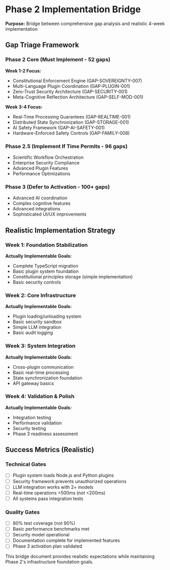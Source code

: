 
# Phase 2 Implementation Bridge

**Purpose:** Bridge between comprehensive gap analysis and realistic 4-week implementation

## Gap Triage Framework

### Phase 2 Core (Must Implement - 52 gaps)
**Week 1-2 Focus:**
- Constitutional Enforcement Engine (GAP-SOVEREIGNTY-007)
- Multi-Language Plugin Coordination (GAP-PLUGIN-001)
- Zero-Trust Security Architecture (GAP-SECURITY-001)
- Meta-Cognitive Reflection Architecture (GAP-SELF-MOD-001)

**Week 3-4 Focus:**
- Real-Time Processing Guarantees (GAP-REALTIME-001)
- Distributed State Synchronization (GAP-STORAGE-001)
- AI Safety Framework (GAP-AI-SAFETY-001)
- Hardware-Enforced Safety Controls (GAP-FAMILY-008)

### Phase 2.5 (Implement If Time Permits - 96 gaps)
- Scientific Workflow Orchestration
- Enterprise Security Compliance
- Advanced Plugin Features
- Performance Optimizations

### Phase 3 (Defer to Activation - 100+ gaps)
- Advanced AI coordination
- Complex cognitive features
- Advanced integrations
- Sophisticated UI/UX improvements

## Realistic Implementation Strategy

### Week 1: Foundation Stabilization
**Actually Implementable Goals:**
- Complete TypeScript migration
- Basic plugin system foundation
- Constitutional principles storage (simple implementation)
- Basic security controls

### Week 2: Core Infrastructure
**Actually Implementable Goals:**
- Plugin loading/unloading system
- Basic security sandbox
- Simple LLM integration
- Basic audit logging

### Week 3: System Integration
**Actually Implementable Goals:**
- Cross-plugin communication
- Basic real-time processing
- State synchronization foundation
- API gateway basics

### Week 4: Validation & Polish
**Actually Implementable Goals:**
- Integration testing
- Performance validation
- Security testing
- Phase 3 readiness assessment

## Success Metrics (Realistic)

### Technical Gates
- [ ] Plugin system loads Node.js and Python plugins
- [ ] Security framework prevents unauthorized operations
- [ ] LLM integration works with 2+ models
- [ ] Real-time operations <500ms (not <200ms)
- [ ] All systems pass integration tests

### Quality Gates
- [ ] 80% test coverage (not 90%)
- [ ] Basic performance benchmarks met
- [ ] Security model operational
- [ ] Documentation complete for implemented features
- [ ] Phase 3 activation plan validated

This bridge document provides realistic expectations while maintaining Phase 2's infrastructure foundation goals.
